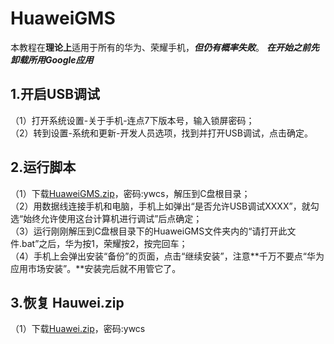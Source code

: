 # HuaweiGMS

本教程在**理论上**适用于所有的华为、荣耀手机，***但仍有概率失败***。
***在开始之前先卸载所用Google应用***

## 1.开启USB调试
（1）打开系统设置-关于手机-连点7下版本号，输入锁屏密码；  
（2）转到设置-系统和更新-开发人员选项，找到并打开USB调试，点击确定。

## 2.运行脚本
（1）下载[HuaweiGMS.zip](https://wwi.lanzouv.com/b03jimp3c)，密码:ywcs，解压到C盘根目录；  
（2）用数据线连接手机和电脑，手机上如弹出“是否允许USB调试XXXX”，就勾选“始终允许使用这台计算机进行调试”后点确定；  
（3）运行刚刚解压到C盘根目录下的HuaweiGMS文件夹内的“请打开此文件.bat”之后，华为按1，荣耀按2，按完回车；  
（4）手机上会弹出安装“备份”的页面，点击“继续安装”，注意**千万不要点“华为应用市场安装”。**安装完后就不用管它了。  

## 3.恢复 Hauwei.zip
（1）下载[Huawei.zip](https://wwi.lanzouv.com/b03jimp3c)，密码:ywcs  
